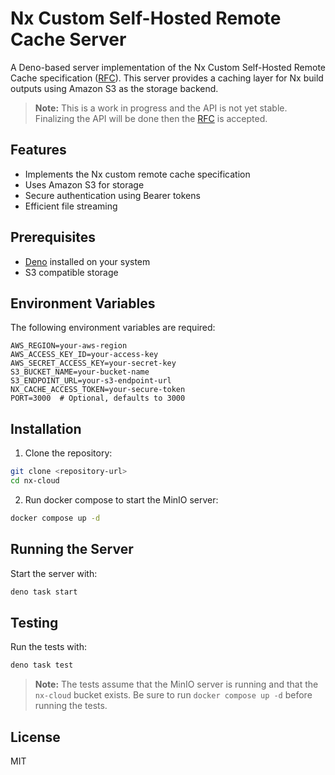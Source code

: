# Nx Custom Self-Hosted Remote Cache Server

A Deno-based server implementation of the Nx Custom Self-Hosted Remote Cache
specification ([RFC](https://github.com/nrwl/nx/discussions/30548)). This server
provides a caching layer for Nx build outputs using Amazon S3 as the storage
backend.

> **Note:** This is a work in progress and the API is not yet stable. Finalizing
> the API will be done then the
> [RFC](https://github.com/nrwl/nx/discussions/30548) is accepted.

## Features

- Implements the Nx custom remote cache specification
- Uses Amazon S3 for storage
- Secure authentication using Bearer tokens
- Efficient file streaming

## Prerequisites

- [Deno](https://deno.land/) installed on your system
- S3 compatible storage

## Environment Variables

The following environment variables are required:

```env
AWS_REGION=your-aws-region
AWS_ACCESS_KEY_ID=your-access-key
AWS_SECRET_ACCESS_KEY=your-secret-key
S3_BUCKET_NAME=your-bucket-name
S3_ENDPOINT_URL=your-s3-endpoint-url
NX_CACHE_ACCESS_TOKEN=your-secure-token
PORT=3000  # Optional, defaults to 3000
```

## Installation

1. Clone the repository:

```bash
git clone <repository-url>
cd nx-cloud
```

2. Run docker compose to start the MinIO server:

```bash
docker compose up -d
```

## Running the Server

Start the server with:

```bash
deno task start
```

## Testing

Run the tests with:

```bash
deno task test
```

> **Note:** The tests assume that the MinIO server is running and that the
> `nx-cloud` bucket exists. Be sure to run `docker compose up -d` before running
> the tests.

## License

MIT
